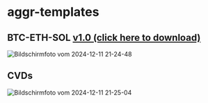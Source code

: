 # aggr-templates
## BTC-ETH-SOL [v1.0 (click here to download)](https://github.com/reicherApfel/aggr-templates/blob/main/btcethsol_btcethsol.json) 
![Bildschirmfoto vom 2024-12-11 21-24-48](https://github.com/user-attachments/assets/b8429824-b980-402f-8fbb-247ba79c3aeb)
## CVDs
![Bildschirmfoto vom 2024-12-11 21-25-04](https://github.com/user-attachments/assets/21475a1e-82e9-41b8-aa31-1310ad4638db)
